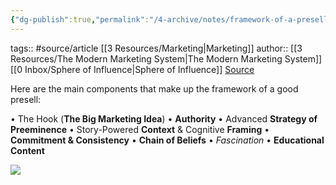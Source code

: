 ```yaml
---
{"dg-publish":true,"permalink":"/4-archive/notes/framework-of-a-presell/"}
---
```


tags:: #source/article [[3 Resources/Marketing\|Marketing]]
author:: [[3 Resources/The Modern Marketing System\|The Modern Marketing System]] [[0 Inbox/Sphere of Influence\|Sphere of Influence]]
[Source](https://themodernmarketingsystem.com/academy/soi/framework/)

Here are the main components that make up the framework of a good presell:

•   The Hook (**The Big Marketing Idea**)
•   **Authority**
•   Advanced **Strategy of Preeminence**
•   Story-Powered **Context** & Cognitive **Framing**
•   **Commitment & Consistency**
•   **Chain of Beliefs**
•   *Fascination*
•   **Educational Content**

![](https://themodernmarketingsystem.com/images/soi/PS-framework_hfui_a.png)
